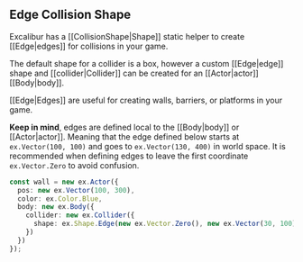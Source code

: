 ## Edge Collision Shape

Excalibur has a [[CollisionShape|Shape]] static helper to create [[Edge|edges]] for collisions in your game.

The default shape for a collider is a box, however a custom [[Edge|edge]] shape and [[collider|Collider]] can be created for an [[Actor|actor]] [[Body|body]].

[[Edge|Edges]] are useful for creating walls, barriers, or platforms in your game.

**Keep in mind**, edges are defined local to the [[Body|body]] or [[Actor|actor]]. Meaning that the edge defined below starts at `ex.Vector(100, 100)` and goes to `ex.Vector(130, 400)` in world space. It is recommended when defining edges to leave the first coordinate `ex.Vector.Zero` to avoid confusion.

```typescript
const wall = new ex.Actor({
  pos: new ex.Vector(100, 300),
  color: ex.Color.Blue,
  body: new ex.Body({
    collider: new ex.Collider({
      shape: ex.Shape.Edge(new ex.Vector.Zero(), new ex.Vector(30, 100))
    })
  })
});
```
